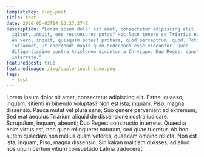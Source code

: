 ```yaml
---
templateKey: blog-post
title: test
date: 2020-05-02T14:03:27.274Z
description: "Lorem ipsum dolor sit amet, consectetur adipiscing elit. Quid
  igitur, inquit, eos responsuros putas? Hoc loco tenere se Triarius non potuit.
  An vero, inquit, quisquam potest probare, quod perceptfum, quod. Potius
  inflammat, ut coercendi magis quam dedocendi esse videantur. Quae
  diligentissime contra Aristonem dicuntur a Chryippo. Duo Reges: constructio
  interrete."
featuredpost: true
featuredimage: /img/apple-touch-icon.png
tags:
  - test
---
```

Lorem ipsum dolor sit amet, consectetur adipiscing elit. Estne, quaeso, inquam, sitienti in bibendo voluptas? Non est ista, inquam, Piso, magna dissensio. Pauca mutat vel plura sane; Suo genere perveniant ad extremum; Sed erat aequius Triarium aliquid de dissensione nostra iudicare. Scrupulum, inquam, abeunti; Duo Reges: constructio interrete. Quaesita enim virtus est, non quae relinqueret naturam, sed quae tueretur. Ab hoc autem quaedam non melius quam veteres, quaedam omnino relicta. Non est ista, inquam, Piso, magna dissensio. Sin kakan malitiam dixisses, ad aliud nos unum certum vitium consuetudo Latina traduceret.